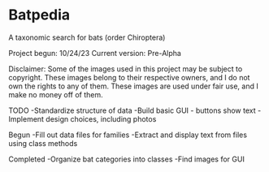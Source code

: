 # Batpedia
A taxonomic search for bats (order Chiroptera)

Project begun: 10/24/23
Current version: Pre-Alpha

Disclaimer: Some of the images used in this project may be subject to copyright. These images belong to their respective owners, and I do not own the rights to any of them. These images are used under fair use, and I make no money off of them.




TODO
-Standardize structure of data
-Build basic GUI - buttons show text
-Implement design choices, including photos

Begun
-Fill out data files for families
-Extract and display text from files using class methods

Completed
-Organize bat categories into classes
-Find images for GUI